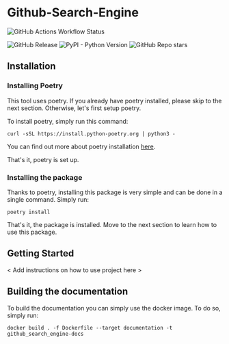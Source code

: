 # Github-Search-Engine

![GitHub Actions Workflow Status](https://img.shields.io/github/actions/workflow/status/sachahu1/Github-Search-Engine/run-tests.yaml?branch=main&label=Tests)

![GitHub Release](https://img.shields.io/github/v/release/sachahu1/Github-Search-Engine)
![PyPI - Python Version](https://img.shields.io/pypi/pyversions/github_search_engine)
![GitHub Repo stars](https://img.shields.io/github/stars/sachahu1/Github-Search-Engine)

## Installation
### Installing Poetry
This tool uses poetry. If you already have poetry installed,
please skip to the next section. Otherwise, let's first setup poetry.

To install poetry, simply run this command:
```shell
curl -sSL https://install.python-poetry.org | python3 -
```
You can find out more about poetry installation [here](https://python-poetry.org/docs/master/#installation).

That's it, poetry is set up.

### Installing the package
Thanks to poetry, installing this package is very simple and can be done in a single command. Simply run:
```shell
poetry install
```
That's it, the package is installed. Move to the next section to learn how to use this package.

## Getting Started
< Add instructions on how to use project here >
## Building the documentation
To build the documentation you can simply use the docker image. To do so, simply run:
```shell
docker build . -f Dockerfile --target documentation -t github_search_engine-docs
```

[//]: # (//# todo:  Add AWS Account ID and AWS Region)
